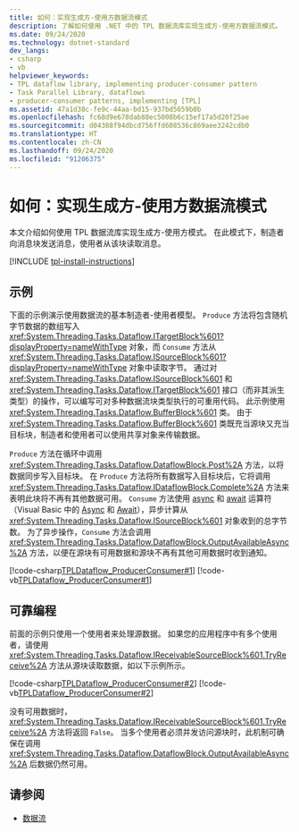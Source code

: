 ```yaml
---
title: 如何：实现生成方-使用方数据流模式
description: 了解如何使用 .NET 中的 TPL 数据流库实现生成方-使用方数据流模式。
ms.date: 09/24/2020
ms.technology: dotnet-standard
dev_langs:
- csharp
- vb
helpviewer_keywords:
- TPL dataflow library, implementing producer-consumer pattern
- Task Parallel Library, dataflows
- producer-consumer patterns, implementing [TPL]
ms.assetid: 47a1d38c-fe9c-44aa-bd15-937bd5659b0b
ms.openlocfilehash: fc68d9e678dab88ec5008b6c15ef17a5d20f25ae
ms.sourcegitcommit: d04388f94dbcd756ffd608536c869aee3242cdb0
ms.translationtype: HT
ms.contentlocale: zh-CN
ms.lasthandoff: 09/24/2020
ms.locfileid: "91206375"
---
```

# <a name="how-to-implement-a-producer-consumer-dataflow-pattern"></a>如何：实现生成方-使用方数据流模式

本文介绍如何使用 TPL 数据流库实现生成方-使用方模式。 在此模式下，制造者向消息块发送消息，使用者从该块读取消息。

[!INCLUDE [tpl-install-instructions](../../../includes/tpl-install-instructions.md)]

## <a name="example"></a>示例

下面的示例演示使用数据流的基本制造者-使用者模型。 `Produce` 方法将包含随机字节数据的数组写入 <xref:System.Threading.Tasks.Dataflow.ITargetBlock%601?displayProperty=nameWithType> 对象，而 `Consume` 方法从 <xref:System.Threading.Tasks.Dataflow.ISourceBlock%601?displayProperty=nameWithType> 对象中读取字节。 通过对 <xref:System.Threading.Tasks.Dataflow.ISourceBlock%601> 和 <xref:System.Threading.Tasks.Dataflow.ITargetBlock%601> 接口（而非其派生类型）的操作，可以编写可对多种数据流块类型执行的可重用代码。 此示例使用 <xref:System.Threading.Tasks.Dataflow.BufferBlock%601> 类。 由于 <xref:System.Threading.Tasks.Dataflow.BufferBlock%601> 类既充当源块又充当目标块，制造者和使用者可以使用共享对象来传输数据。

 `Produce` 方法在循环中调用 <xref:System.Threading.Tasks.Dataflow.DataflowBlock.Post%2A> 方法，以将数据同步写入目标块。 在 `Produce` 方法将所有数据写入目标块后，它将调用 <xref:System.Threading.Tasks.Dataflow.IDataflowBlock.Complete%2A> 方法来表明此块将不再有其他数据可用。 `Consume` 方法使用 [async](../../csharp/language-reference/keywords/async.md) 和 [await](../../csharp/language-reference/operators/await.md) 运算符（Visual Basic 中的 [Async](../../visual-basic/language-reference/modifiers/async.md) 和 [Await](../../visual-basic/language-reference/operators/await-operator.md)），异步计算从 <xref:System.Threading.Tasks.Dataflow.ISourceBlock%601> 对象收到的总字节数。 为了异步操作，`Consume` 方法会调用 <xref:System.Threading.Tasks.Dataflow.DataflowBlock.OutputAvailableAsync%2A> 方法，以便在源块有可用数据和源块不再有其他可用数据时收到通知。

 [!code-csharp[TPLDataflow_ProducerConsumer#1](../../../samples/snippets/csharp/VS_Snippets_Misc/tpldataflow_producerconsumer/cs/dataflowproducerconsumer.cs#1)]
 [!code-vb[TPLDataflow_ProducerConsumer#1](../../../samples/snippets/visualbasic/VS_Snippets_Misc/tpldataflow_producerconsumer/vb/dataflowproducerconsumer.vb#1)]

## <a name="robust-programming"></a>可靠编程

 前面的示例只使用一个使用者来处理源数据。 如果您的应用程序中有多个使用者，请使用 <xref:System.Threading.Tasks.Dataflow.IReceivableSourceBlock%601.TryReceive%2A> 方法从源块读取数据，如以下示例所示。

 [!code-csharp[TPLDataflow_ProducerConsumer#2](../../../samples/snippets/csharp/VS_Snippets_Misc/tpldataflow_producerconsumer/cs/dataflowproducerconsumer.cs#2)]
 [!code-vb[TPLDataflow_ProducerConsumer#2](../../../samples/snippets/visualbasic/VS_Snippets_Misc/tpldataflow_producerconsumer/vb/dataflowproducerconsumer.vb#2)]

 没有可用数据时，<xref:System.Threading.Tasks.Dataflow.IReceivableSourceBlock%601.TryReceive%2A> 方法将返回 `False`。 当多个使用者必须并发访问源块时，此机制可确保在调用 <xref:System.Threading.Tasks.Dataflow.DataflowBlock.OutputAvailableAsync%2A> 后数据仍然可用。

## <a name="see-also"></a>请参阅

- [数据流](dataflow-task-parallel-library.md)
